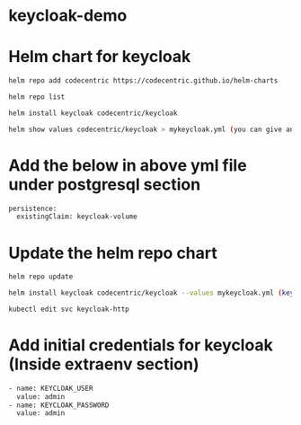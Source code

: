 # keycloak-demo


# Helm chart for keycloak

```bash
helm repo add codecentric https://codecentric.github.io/helm-charts
```

```bash
helm repo list
```

```bash
helm install keycloak codecentric/keycloak
```

```bash
helm show values codecentric/keycloak > mykeycloak.yml (you can give any name)
```

# Add the below in above yml file under postgresql section 

```bash
persistence:
  existingClaim: keycloak-volume
```

# Update the helm repo chart

```bash
helm repo update
```

```bash
helm install keycloak codecentric/keycloak --values mykeycloak.yml (keycloak1=New Release)
```

```bash
kubectl edit svc keycloak-http
```

# Add initial credentials for keycloak (Inside extraenv section)

```bash
- name: KEYCLOAK_USER
  value: admin
- name: KEYCLOAK_PASSWORD
  value: admin
```
